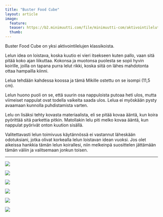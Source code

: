 ```yaml
---
title: "Buster Food Cube"
layout: article
image:
  feature:
  teaser: https://b2.minimuutti.com/file/minimuutti-com/aktivointilelut/muut/DS36165-245px.jpg
  thumb:
---
```


Buster Food Cube on yksi aktivointilelujen klassikoista.

Lelun idea on loistava, koska kuutio ei vieri itsekseen kuten pallo, vaan sitä pitää koko ajan liikuttaa. Kokonsa ja muotonsa puolesta se sopii hyvin koirille, joilla on tapana purra lelut rikki, koska siitä on lähes mahdotonta ottaa hampailla kiinni.

Lelua tehdään kahdessa koossa ja tämä Mikille ostettu on se isompi (11,5 cm).

Lelun huono puoli on se, että suurin osa nappuloista putoaa heti ulos, mutta viimeiset nappulat ovat todella vaikeita saada ulos. Lelua ei myöskään pysty avaamaan kunnolla puhdistamista varten.

Lelu on lisäksi tehty kovasta materiaalista, eli se pitää kovaa ääntä, kun koira pyörittää sitä parkettia pitkin. Matollakin lelu piti melko kovaa ääntä, kun nappulat pyörivät onton kuution sisällä.

Valitettavasti lelun toimivuus käytännössä ei vastannut läheskään odotuksiani, jotka olivat korkealla lelun loistavan idean vuoksi. Jos olet aikeissa hankkia tämän lelun koirallesi, niin melkeinpä suosittelen jättämään tämän väliin ja valitsemaan jonkun toisen.

---

[![](https://b2.minimuutti.com/file/minimuutti-com/aktivointilelut/muut/DS36159-800px.jpg)](https://dl.dropboxusercontent.com/sh/ea1wtnz7z734o12/AACoVWRuhIzF-M60la9AuXv3a/aktivointilelut/muut/DS36159.jpg)

[![](https://b2.minimuutti.com/file/minimuutti-com/aktivointilelut/muut/DS36165-800px.jpg)](https://dl.dropboxusercontent.com/sh/ea1wtnz7z734o12/AABPg-sDwGzM6TP6v4gF_cAva/aktivointilelut/muut/DS36165.jpg)

[![](https://b2.minimuutti.com/file/minimuutti-com/aktivointilelut/muut/DS36188-800px.jpg)](https://dl.dropboxusercontent.com/sh/ea1wtnz7z734o12/AAA3xiu7gWIeGul5-2cPZwY1a/aktivointilelut/muut/DS36188.jpg)

[![](https://b2.minimuutti.com/file/minimuutti-com/aktivointilelut/muut/DS36201-800px.jpg)](https://dl.dropboxusercontent.com/sh/ea1wtnz7z734o12/AAA_o5FCZoD5dvpW7iC0MX88a/aktivointilelut/muut/DS36201.jpg)

[![](https://b2.minimuutti.com/file/minimuutti-com/aktivointilelut/muut/DS36227-800px.jpg)](https://dl.dropboxusercontent.com/sh/ea1wtnz7z734o12/AACcmta7bONH_Sy7xTVOnqaTa/aktivointilelut/muut/DS36227.jpg)

[![](https://b2.minimuutti.com/file/minimuutti-com/aktivointilelut/muut/DS36232-800px.jpg)](https://dl.dropboxusercontent.com/sh/ea1wtnz7z734o12/AACC-tcI0Ep3_uquRPQxE4aka/aktivointilelut/muut/DS36232.jpg)
